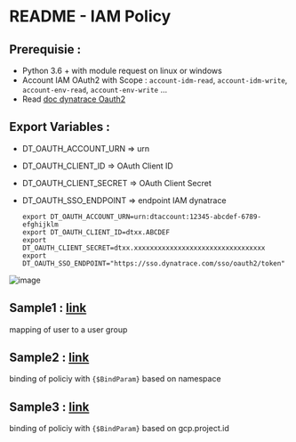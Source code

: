 # README - IAM Policy

## Prerequisie :
- Python 3.6 + with module request on linux or windows
- Account IAM OAuth2 with Scope : `account-idm-read`, `account-idm-write`, `account-env-read`, `account-env-write` ...
- Read [doc dynatrace Oauth2](https://docs.dynatrace.com/docs/dynatrace-api/basics/dynatrace-api-authentication/account-api-authentication)

## Export Variables :
- DT_OAUTH_ACCOUNT_URN => urn 
- DT_OAUTH_CLIENT_ID => OAuth Client ID
- DT_OAUTH_CLIENT_SECRET => OAuth Client Secret
- DT_OAUTH_SSO_ENDPOINT => endpoint IAM dynatrace  

      export DT_OAUTH_ACCOUNT_URN=urn:dtaccount:12345-abcdef-6789-efghijklm
      export DT_OAUTH_CLIENT_ID=dtxx.ABCDEF
      export DT_OAUTH_CLIENT_SECRET=dtxx.xxxxxxxxxxxxxxxxxxxxxxxxxxxxxxxxx
      export DT_OAUTH_SSO_ENDPOINT="https://sso.dynatrace.com/sso/oauth2/token"
  
![image](https://github.com/JLLormeau/IAM/assets/40337213/b4dc82c6-e01f-47ca-b8d9-f0023eddcb17)

## Sample1 :  [link](/Sample1_IAM_create_user_with_managementzone_access)  
mapping of user to a user group

## Sample2 :  [link](/Sample2_IAM_binding_policy_with_ug)  
binding of policiy with `{$BindParam}` based on namespace

## Sample3 :  [link](/Sample3_IAM_binding_policy_based_on_gcp_project_id)  
binding of policiy with `{$BindParam}`  based on gcp.project.id
